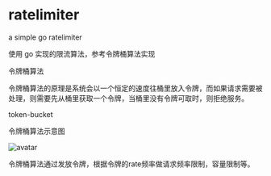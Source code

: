 # ratelimiter
a simple go ratelimiter

使用 go 实现的限流算法，参考令牌桶算法实现

令牌桶算法

令牌桶算法的原理是系统会以一个恒定的速度往桶里放入令牌，而如果请求需要被处理，则需要先从桶里获取一个令牌，当桶里没有令牌可取时，则拒绝服务。

token-bucket

令牌桶算法示意图

![avatar](https://github.com/diubrother/ratelimiter/blob/master/token-bucket.jpg)

令牌桶算法通过发放令牌，根据令牌的rate频率做请求频率限制，容量限制等。
